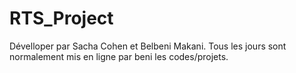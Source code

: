 # RTS_Project

Dévelloper par Sacha Cohen et Belbeni Makani.
Tous les jours sont normalement mis en ligne par beni les codes/projets.
